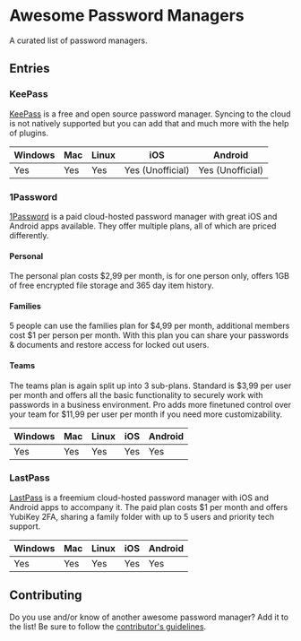 # Awesome Password Managers

A curated list of password managers.

## Entries

### KeePass
[KeePass](http://keepass.info) is a free and open source password manager. Syncing to the cloud is not natively supported but you can add that and
much more with the help of plugins.

| Windows | Mac | Linux | iOS | Android |
|---------|-----|-------|-----|---------|
| Yes | Yes | Yes | Yes (Unofficial) | Yes (Unofficial) |

### 1Password
[1Password](https://1password.com) is a paid cloud-hosted password manager with great iOS and Android apps available. They offer multiple plans, all of which
are priced differently.

#### Personal
The personal plan costs $2,99 per month, is for one person only, offers 1GB of free encrypted file storage and 365 day item history.

#### Families
5 people can use the families plan for $4,99 per month, additional members cost $1 per person per month. With this plan you can share your passwords & documents
and restore access for locked out users.

#### Teams
The teams plan is again split up into 3 sub-plans. Standard is $3,99 per user per month and offers all the basic functionality to securely work with passwords in
a business environment. Pro adds more finetuned control over your team for $11,99 per user per month if you need more customizability.

| Windows | Mac | Linux | iOS | Android |
|---------|-----|-------|-----|---------|
| Yes | Yes | Yes | Yes | Yes |

### LastPass
[LastPass](https://www.lastpass.com) is a freemium cloud-hosted password manager with iOS and Android apps to accompany it. The paid plan costs $1 per month
and offers YubiKey 2FA, sharing a family folder with up to 5 users and priority tech support.

| Windows | Mac | Linux | iOS | Android |
|---------|-----|-------|-----|---------|
| Yes | Yes | Yes | Yes | Yes |

## Contributing

Do you use and/or know of another awesome password manager? Add it to the list! Be sure to follow the [contributor's guidelines](CONTRIBUTING.md).
